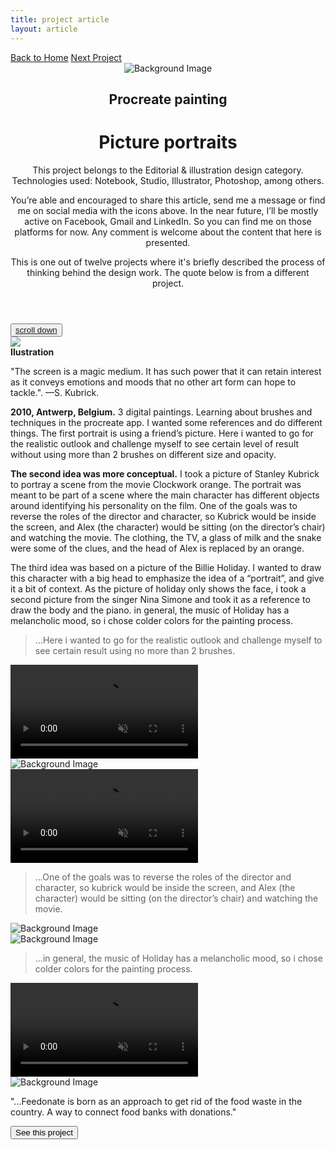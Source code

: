 ```yaml
---
title: project article
layout: article
---
```


<div class="codrops-top clearfix">
	<div class='container'>
	<span class="left"><a class="" href="{{site.baseurl}}/index"><span>Back to Home</span></a>
	</span>
	<span class="right"><a class="" href="{{site.baseurl}}/feedonate"><span>Next Project</span></a></span>
	</div>
</div>
<header class="header">
	<div class="bg-img"><img src="{{ site.baseurl }}/assets/img/Portraits/portraits-head-n2.png" alt="Background Image" /></div>
	<div class='container table-display'>
		<h2 class=''>Procreate painting</h2>
		<div class="title">
			<h1 class='project-title'>Picture portraits</h1>
			<div class='row'>
				<div class='col-md-3 d-sm-none d-md-block d-lg-block d-none not-hidden'>
					<div class='icons-intro'>
						<i class='icon-pencil'></i>
					</div>
				<p class="subline">This project belongs to the Editorial & illustration design category. Technologies used: Notebook, Studio, Illustrator, Photoshop, among others.</p>
				</div>
				<div class='col-md-6 col-sm-12 cols-xs-12 not-hidden'>
					<div class='icons-intro'>
						<a href='#' onclick="window.open('https://www.facebook.com/sharer/sharer.php?u='+encodeURIComponent(location.href), 'facebook-share-dialog', 'width=600,height=600'); return false;"><i class='icon-facebook1 link'></i></a>
						<a href="https://mail.google.com/mail/?view=cm&fs=1&to=fugitloop@gmail.com&su=Hi&body=My name is..." onclick="javascript:window.open(this.href,'', 'menubar=no,toolbar=no,resizable=yes,scrollbars=yes,height=600,width=600');return false;"><i class='icon-googleplus link'></i></a>
						<a href="javascript:void(0)" onclick="window.open( 'https://www.linkedin.com/in/juanantoniogodoyberner/', 'sharer', 'toolbar=0, status=0, width=600, height=600');return false;" title="Linkedin"><i class='icon-linkedin1 link'></i></a>
					</div>
				<p class="subline">You’re able and encouraged to share this article, send me a message or find me on social media with the icons above. In the near future, I’ll be mostly active on Facebook, Gmail and LinkedIn. So you can find me on those platforms for now. Any comment is welcome about the content that here is presented.</p>
				</div>
				<div class='col-md-3 d-sm-none d-md-block d-lg-block d-none not-hidden'>
					<div class='icons-intro'>
						<i class='icon-book-open'></i>
					</div>
				<p class="subline">This is one out of twelve projects where it's briefly described the process of thinking behind the design work. The quote below is from a different project.</p>
				</div>
			</div>
		</div>
	</div>
</header>
<button class="trigger" data-info=""><a href="#section2" class="cd-scroll-down-w cd-image-replace bounce">scroll down</a></button>
<div class='container'>
	<div class='row'>
		<div class='col-md-3'>
			<aside class='project-parameters'>
					<div class='avatar'>
						<img src='{{ site.baseurl }}/assets/img/Portraits/cover.jpeg'>
					</div>
					<span><b>Ilustration</b></span>
					<p>"The screen is a magic medium. It has such power that it can retain interest as it conveys emotions and moods that no other art form can hope to tackle.". —S. Kubrick.</p>	
			</aside>
		</div>
		<div class='col-md-6'>
			<article class="content">
				<div>
					<p><b>2010, Antwerp, Belgium.</b> 3 digital paintings. Learning about brushes and techniques in the procreate app. I wanted some references and do different things. The first portrait is using a friend’s picture. Here i wanted to go for the realistic outlook and challenge myself to see certain level of result without using more than 2 brushes on different size and opacity.</p>
					<p><b>The second idea was more conceptual.</b> I took a picture of Stanley Kubrick to portray a scene from the movie Clockwork orange. The portrait was meant to be part of a scene where the main character has different objects around identifying his personality on the film. One of the goals was to reverse the roles of the director and character, so Kubrick would be inside the screen, and Alex (the character) would be sitting (on the director’s chair) and watching the movie. The clothing, the TV, a glass of milk and the snake were some of the clues, and the head of Alex is replaced by an orange.</p>
					<p>The third idea was based on a picture of the Billie Holiday.  I wanted to draw this character with a big head to emphasize the idea of a “portrait”, and give it a bit of context. As the picture of holiday only shows the face, i took a second picture from the singer Nina Simone and took it as a reference to draw the body and the piano. in general, the music of Holiday has a melancholic mood, so i chose colder colors for the painting process.</p>
					<blockquote>...Here i wanted to go for the realistic outlook and challenge myself to see certain result using no more than 2 brushes.</blockquote>
					<video playsinline loop muted autoplay>
						<source src="{{ site.baseurl }}/assets/img/Portraits/fer.mp4" type="video/mp4" />
					    <source src="{{ site.baseurl }}/assets/img/Portraits/fer.webm" type="video/webm"  />
					</video>
					<div class='project-img-vertical'><img class='top' src="{{ site.baseurl }}/assets/img/Portraits/fer-portrait2.png" alt="Background Image"/></div>
					<video playsinline autoplay muted loop>
						<source src="{{ site.baseurl }}/assets/img/Portraits/kubrick.mp4" type="video/mp4" />
					    <source src="{{ site.baseurl }}/assets/img/Portraits/kubrick.webm" type="video/webm"  />
					</video>
					<blockquote>...One of the goals was to reverse the roles of the director and character, so kubrick would be inside the screen, and Alex (the character) would be sitting (on the director’s chair) and watching the movie.</blockquote>
					<div class='project-img-vertical'><img class='top' src="{{ site.baseurl }}/assets/img/Portraits/kubrick3.png" alt="Background Image"/></div>
					<img class='centered' src="{{ site.baseurl }}/assets/img/Portraits/concept.jpg" alt="Background Image"/>
					<blockquote>...in general, the music of Holiday has a melancholic mood, so i chose colder colors for the painting process.</blockquote>
					<video playsinline autoplay muted loop>
						<source src="{{ site.baseurl }}/assets/img/Portraits/jazz.mp4" type="video/mp4" />
					    <source src="{{ site.baseurl }}/assets/img/Portraits/jazz.webm" type="video/webm"  />
					</video>
					<div class='project-img-vertical'><img class='top' src="{{ site.baseurl }}/assets/img/Portraits/jazz.jpg" alt="Background Image"/></div>
				</div>
			</article>
		</div>
		<div class='col-md-3'>
			<aside class='project-quote'>
					<p>"...Feedonate is born as an approach to get rid of the food waste in the country. A way to connect food banks with donations."</p>
			</aside>
			<a class='fade-in' href='{{site.baseurl}}/feedonate'><button class="button button--rayen button--border-thin button--text-thick button--text-upper button--size-s" data-text="See this project"><span>See this project</span></button></a>
		</div>
	</div>
</div>
<section class="related">
</section>
